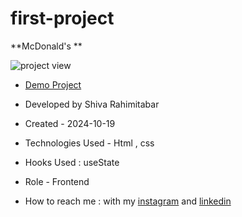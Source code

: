 # first-project



**McDonald's **

![project view](https://github.com/user-attachments/assets/023338e4-7279-480d-90a8-6e63cc56a737)



- [Demo Project](https://rahimitabarshiva.github.io/first-project/)

- Developed by Shiva Rahimitabar

- Created - 2024-10-19

- Technologies Used - Html , css 
- Hooks Used : useState 

- Role - Frontend

- How to reach me : with my [instagram](https://www.instagram.com/shiva.rahimitabar.dev) and [linkedin](https://www.linkedin.com/in/shiva-rahimitabar-7477b432b/)

